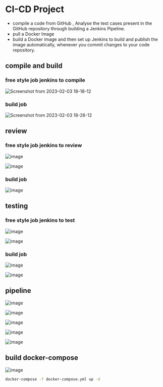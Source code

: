 # CI-CD Project
- compile a code from GitHub , Analyse the test cases present in the GitHub repository through building a Jenkins Pipeline.
- pull a Docker Image 
- build a Docker image and then set up Jenkins to build and publish the image automatically, whenever you commit changes to your code repository.
## compile and build
### free style job jenkins to compile
![Screenshot from 2023-02-03 18-18-12](https://user-images.githubusercontent.com/58703269/216654455-ece9dcf3-4e44-4246-a139-02b5b54f6383.png)
### build job 
![Screenshot from 2023-02-03 18-26-12](https://user-images.githubusercontent.com/58703269/216655172-b1273486-7dc2-4d43-83d9-0142c1f4c6c6.png)
## review
### free style job jenkins to review
![image](https://user-images.githubusercontent.com/58703269/216656803-bb353283-fc2a-4c98-aa48-75cd2d603fb0.png)

![image](https://user-images.githubusercontent.com/58703269/216657746-1b27452f-8f85-491c-bc56-c99d23072762.png)
### build job
![image](https://user-images.githubusercontent.com/58703269/216658029-5413f26b-9439-4828-affb-900f9282507c.png)

## testing
### free style job jenkins to test
![image](https://user-images.githubusercontent.com/58703269/216656803-bb353283-fc2a-4c98-aa48-75cd2d603fb0.png)

![image](https://user-images.githubusercontent.com/58703269/216659262-3e99a49a-c7b3-4dcd-8c8a-1ec3860213a6.png)
### build job
![image](https://user-images.githubusercontent.com/58703269/216659599-1293e3a0-09ed-437c-b4af-74747ec0c006.png)

![image](https://user-images.githubusercontent.com/58703269/216659811-6fb1be06-8785-4ec3-807d-a710f4231081.png)

## pipeline
![image](https://user-images.githubusercontent.com/58703269/216662007-5bd42bc6-3ac3-480e-8ae3-1e2cdd9689c3.png)

![image](https://user-images.githubusercontent.com/58703269/216662512-840b7cdf-9733-44e6-8521-de6893f86366.png)

![image](https://user-images.githubusercontent.com/58703269/216663043-0561e345-ec02-41e5-965c-5f8d62da4c72.png)

![image](https://user-images.githubusercontent.com/58703269/216663585-43385bbd-632d-4711-b324-73fe7034b3be.png)

![image](https://user-images.githubusercontent.com/58703269/216664674-12385408-9c0e-4e47-8bbb-788589d1c91f.png)

## build docker-compose
![image](https://user-images.githubusercontent.com/58703269/216678034-958749cd-9e1e-4ce9-8409-170ea57c6487.png)
```bash
docker-compose -f docker-compose.yml up -d
```
